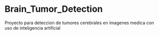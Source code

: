 # Brain_Tumor_Detection
Proyecto para deteccion de tumores cerebrales en imagenes medica con uso de inteligencia artificial
